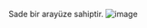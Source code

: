 Sade bir arayüze sahiptir.
![image](https://user-images.githubusercontent.com/81829534/180649113-7450f0ba-1343-42b5-b7e9-0d025322bbfd.png)
